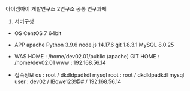 아이엠아이 개발연구소 2연구소 공통 연구과제

1. 서버구성
 - OS
   CentOS 7 64bit

 - APP
   apache
   Python 3.9.6
   node.js 14.17.6
   git 1.8.3.1
   MySQL 8.0.25

 - WAS
   HOME : /home/dev02.01/public (apache)
   GIT HOME : /home/dev02.01
   www : 192.168.56.14

 - 접속정보
   os : root / dkdldpadkdl
   mysql root : root / dkdldpadkdl
   mysql user : dev02 / IBqwe123!@# / 192.168.56.14